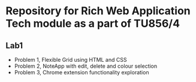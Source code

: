 # Repository for Rich Web Application Tech module as a part of TU856/4

## Lab1
* Problem 1, Flexible Grid using HTML and CSS
* Problem 2, NoteApp with edit, delete and colour selection
* Problem 3, Chrome extension functionality exploration